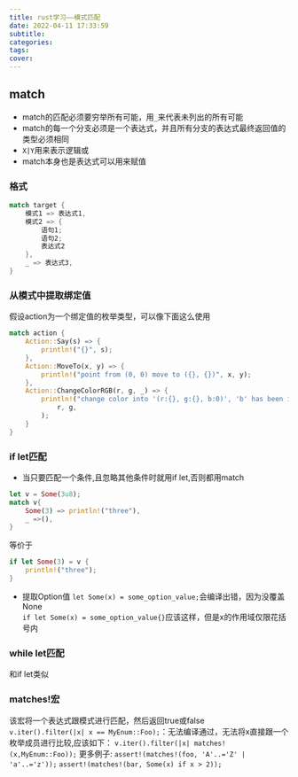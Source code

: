 ```yaml
---
title: rust学习——模式匹配
date: 2022-04-11 17:33:59
subtitle:
categories:
tags:
cover:
---
```

## match
- match的匹配必须要穷举所有可能，用`_`来代表未列出的所有可能
- match的每一个分支必须是一个表达式，并且所有分支的表达式最终返回值的类型必须相同
- `X|Y`用来表示逻辑或
- match本身也是表达式可以用来赋值

### 格式
```rust
match target {
    模式1 => 表达式1,
    模式2 => {
        语句1;
        语句2;
        表达式2
    },
    _ => 表达式3,
}
```
### 从模式中提取绑定值
假设action为一个绑定值的枚举类型，可以像下面这么使用
```rust
match action {
	Action::Say(s) => {
		println!("{}", s);
	},
	Action::MoveTo(x, y) => {
		println!("point from (0, 0) move to ({}, {})", x, y);
	},
	Action::ChangeColorRGB(r, g, _) => {
		println!("change color into '(r:{}, g:{}, b:0)', 'b' has been ignored",
			r, g,
		);
	}
}
```
### if let匹配
- 当只要匹配一个条件,且忽略其他条件时就用if let,否则都用match
```rust
let v = Some(3u8);
match v{
	Some(3) => println!("three"),
	_ =>(),
}
```
等价于
```rust
if let Some(3) = v {
    println!("three");
}
```
- 提取Option值
`let Some(x) = some_option_value;`会编译出错，因为没覆盖None  
`if let Some(x) = some_option_value{}`应该这样，但是x的作用域仅限花括号内
### while let匹配
和if let类似
### matches!宏
该宏将一个表达式跟模式进行匹配，然后返回true或false  
`v.iter().filter(|x| x == MyEnum::Foo);`：无法编译通过，无法将x直接跟一个枚举成员进行比较,应该如下：
`v.iter().filter(|x| matches!(x,MyEnum::Foo));`
更多例子:
`assert!(matches!(foo, 'A'..='Z' | 'a'..='z'));`
`assert!(matches!(bar, Some(x) if x > 2));`
